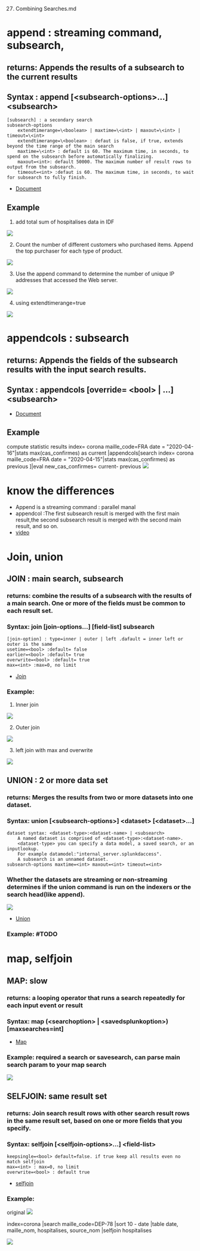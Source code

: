 27. Combining Searches.md
# append : streaming command, subsearch, 
## returns: Appends the results of a subsearch to the current results

## Syntax : append [\<subsearch-options>...] \<subsearch>

	[subsearch] : a secondary search
	subsearch-options
		extendtimerange=\<boolean> | maxtime=\<int> | maxout=\<int> | timeout=\<int>
		extendtimerange=\<boolean> : defaut is false, if true, extends beyond the time range of the main search
		maxtime=\<int> : default is 60. The maximum time, in seconds, to spend on the subsearch before automatically finalizing.
		maxout=<int>: default 50000. The maximum number of result rows to output from the subsearch.
        timeout=<int> :defaut is 60. The maximum time, in seconds, to wait for subsearch to fully finish.

* [Document](https://docs.splunk.com/Documentation/Splunk/8.0.3/SearchReference/Append)

## Example
1. add total sum of hospitalises data in IDF

![](image./append1.png)

2. Count the number of different customers who purchased items. Append the top purchaser for each type of product.

![](image./append2.png)

3. Use the append command to determine the number of unique IP addresses that accessed the Web server.

![](image./append3.png)

4. using extendtimerange=true

![](image./append4.png)

# appendcols : subsearch
## returns: Appends the fields of the subsearch results with the input search results. 
## Syntax : appendcols [override= \<bool> | <subsearch-options>...] \<subsearch>

* [Document](https://docs.splunk.com/Documentation/SplunkCloud/latest/SearchReference/Appendcols)

## Example
compute statistic results
index= corona maille_code=FRA date = "2020-04-16"|stats max(cas_confirmes) as current
|appendcols[search index= corona maille_code=FRA date = "2020-04-15"|stats max(cas_confirmes) as previous ]|eval new_cas_confirmes= current- previous
![](image./appendcol.png)
# know the differences
* Append is a streaming command : parallel manal
* appendcol :The first subsearch result is merged with the first main result,the second subsearch result is merged with the second main result, and so on.
* [video](https://www.youtube.com/watch?v=Vjg2UMDuvnA)

# Join, union
## JOIN : main search, subsearch
### returns: combine the results of a subsearch with the results of a main search. One or more of the fields must be common to each result set.
### Syntax: join [join-options...] \[field-list] subsearch

	[join-option] : type=inner | outer | left .dafault = inner left or outer is the same
	usetime=<bool> :default= false
	earlier=<bool> :default= true
	overwrite=<bool> :default= true 
	max=<int> :max=0, no limit

* [Join](https://docs.splunk.com/Documentation/Splunk/8.0.3/SearchReference/Join)

### Example:
1. Inner join 

![](image./inner.png)

2. Outer join

![](image./outer1.png)

3. left join with max and overwrite

![](image./outer2.png)

## UNION : 2 or more data set
### returns: Merges the results from two or more datasets into one dataset. 
### Syntax: union [\<subsearch-options>] \<dataset> [\<dataset>...]

	dataset syntax: <dataset-type>:<dataset-name> | <subsearch>
		A named dataset is comprised of <dataset-type>:<dataset-name>. 
		<dataset-type> you can specify a data model, a saved search, or an inputlookup. 
		For example datamodel:"internal_server.splunkdaccess".
		A subsearch is an unnamed dataset.
	subsearch-options maxtime=<int> maxout=<int> timeout=<int>

### Whether the datasets are streaming or non-streaming determines if the union command is run on the indexers or the search head(like append).
![](image./union1.png)


* [Union](https://docs.splunk.com/Documentation/Splunk/8.0.3/SearchReference/Union)

### Example: #TODO


# map, selfjoin

## MAP: slow
### returns: a looping operator that runs a search repeatedly for each input event or result
### Syntax: map (\<searchoption> | \<savedsplunkoption>) [maxsearches=int]
* [Map](https://docs.splunk.com/Documentation/Splunk/8.0.3/SearchReference/Map)

### Example: required a search or savesearch, can parse main search param to your map search

![](image./map.png)

## SELFJOIN: same result set
### returns: Join search result rows with other search result rows in the same result set, based on one or more fields that you specify.
### Syntax:  selfjoin [\<selfjoin-options>...] \<field-list>

	keepsingle=<bool> default=false. if true keep all results even no match selfjoin
	max=<int> : max=0, no limit
	overwrite=<bool> : default true

* [selfjoin](https://docs.splunk.com/Documentation/Splunk/8.0.3/SearchReference/Selfjoin)

### Example: 
original
![](image./selfjoin0.png)

index=corona |search maille_code=DEP-78 |sort 10 - date |table date, maille_nom, hospitalises, source_nom |selfjoin hospitalises

![](image./selfjoin.png)




